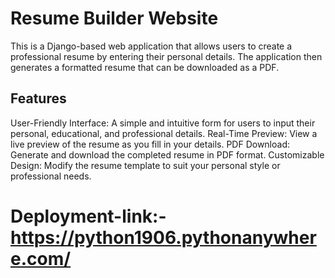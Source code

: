 # Resume Builder Website
This is a Django-based web application that allows users to create a professional resume by entering their personal details. The application then generates a formatted resume that can be downloaded as a PDF.

## Features
User-Friendly Interface: A simple and intuitive form for users to input their personal, educational, and professional details.
Real-Time Preview: View a live preview of the resume as you fill in your details.
PDF Download: Generate and download the completed resume in PDF format.
Customizable Design: Modify the resume template to suit your personal style or professional needs.

# Deployment-link:- https://python1906.pythonanywhere.com/

